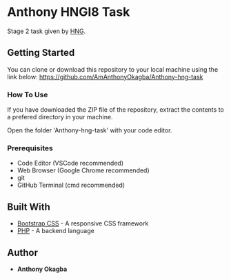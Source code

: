 # Anthony HNGI8 Task

Stage 2 task given by [HNG](https://internship.zuri.team/).

## Getting Started

You can clone or download this repository to your local machine using the link below:
<https://github.com/AmAnthonyOkagba/Anthony-hng-task>

### How To Use

If you have downloaded the ZIP file of the repository, extract the contents to a prefered directory in your machine.

Open the folder 'Anthony-hng-task' with your code editor.

### Prerequisites

* Code Editor (VSCode recommended)
* Web Browser (Google Chrome recommended)
* git
* GitHub Terminal (cmd recommended)

## Built With

* [Bootstrap CSS](https://getbootstrap.com/) - A responsive CSS framework
* [PHP](https://www.php.net/) - A backend language

## Author

* **Anthony Okagba** 
